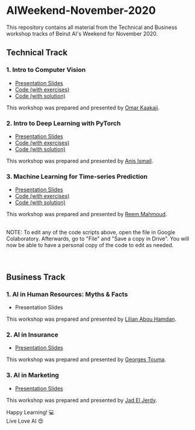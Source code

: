 # AIWeekend-November-2020
This repository contains all material from the Technical and Business workshop tracks of Beirut AI's Weekend for November 2020.

## Technical Track

### 1. Intro to Computer Vision 

*   [Presentation Slides](https://drive.google.com/file/d/1gVs4iBCWtSD5_t5r8OjJqUF3a8TrNTWQ/view?usp=sharing)
*   [Code (with exercises)](https://colab.research.google.com/drive/1zC2vXGUoXlogOPacgZqi35w5F5KXAW0_)
*   [Code (with solution)](https://colab.research.google.com/drive/1AngaCezB38s1BddcZ4vASdn5WBR1M5Xx)

This workshop was prepared and presented by [Omar Kaakaji](https://www.linkedin.com/in/omar-kaakaji/).

### 2. Intro to Deep Learning with PyTorch

*   [Presentation Slides](https://drive.google.com/file/d/1h8sWQU9y03QRtsd3a_P1pFR_wOTjQIJC/view?usp=sharing)
*   [Code (with exercises)](https://colab.research.google.com/drive/1kbKm__JdjAt-aa03Zr4FPlPNXABxJq5W)
*   [Code (with solution)](https://colab.research.google.com/drive/1bIvhENKrZQqLbFmqWsooX2PvJDCqpWFn)

This workshop was prepared and presented by [Anis Ismail](https://www.linkedin.com/in/anisdismail/).

### 3. Machine Learning for Time-series Prediction

*   [Presentation Slides](https://drive.google.com/file/d/11jEIQ8XnqL8Q9WAxvYGKn_n_O-4f02aU/view?usp=sharing)
*   [Code (with exercises)](https://colab.research.google.com/drive/1w5URantmuPZZo5PyG27SLVMnImgSBUJJ?usp=sharing)
*   [Code (with solution)](https://colab.research.google.com/drive/1NPjWM5Fe5k6ZhQ1G02ZdgtR6BRwe6Rze?usp=sharing)

This workshop was prepared and presented by [Reem Mahmoud](https://www.linkedin.com/in/reemmahmoud/).

<br />
NOTE: To edit any of the code scripts above, open the file in Google Colaboratory. Afterwards, go to "File" and "Save a copy in Drive". You will now be able to have a personal copy of the code to edit as needed. <br />
<br /><br />

## Business Track

### 1. AI in Human Resources: Myths & Facts 

*   Presentation Slides

This workshop was prepared and presented by [Lilian Abou Hamdan](https://www.linkedin.com/in/lilian-abou-hamdan-a1467197/).

### 2. AI in Insurance

*   [Presentation Slides](https://drive.google.com/file/d/1LiJ3ahHPlhyC9_4_CvOLJw9fdiUxrbUt/view)

This workshop was prepared and presented by [Georges Touma](https://www.linkedin.com/in/georgestouma/).

### 3. AI in Marketing

*   [Presentation Slides](https://drive.google.com/file/d/1DkiA7xod7Iv2VD-uxqEOrb3lYQC4mvy0/view)

This workshop was prepared and presented by [Jad El Jerdy](https://www.linkedin.com/in/jad-el-jerdy-3ba46634/).


Happy Learning! 💻 <br />
Live Love AI 😍 <br />

